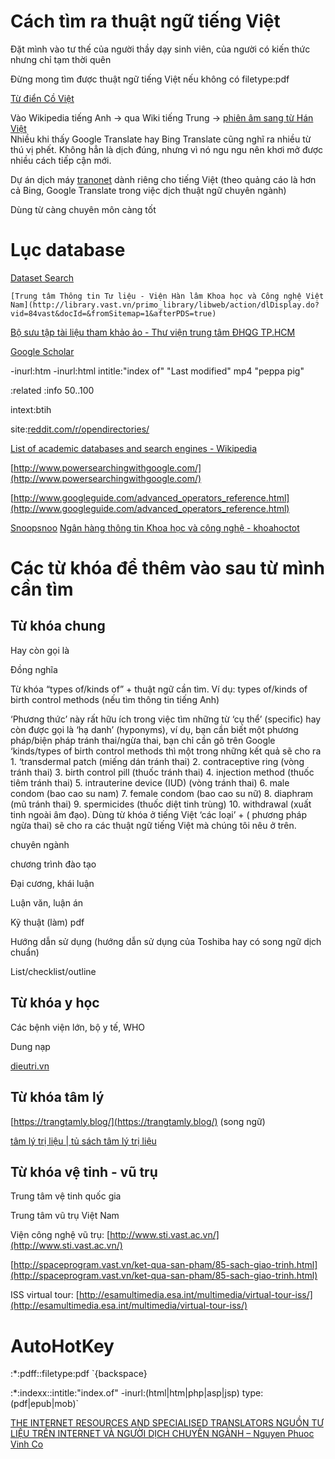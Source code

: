 # Cách tìm ra thuật ngữ tiếng Việt

Đặt mình vào tư thế của người thầy dạy sinh viên, của người có kiến thức nhưng chỉ tạm thời quên

Đừng mong tìm được thuật ngữ tiếng Việt nếu không có filetype:pdf

[Từ điển Cồ Việt](http://tratu.coviet.vn/)

Vào Wikipedia tiếng Anh → qua Wiki tiếng Trung → [phiên âm sang từ Hán Việt](https://hvdic.thivien.net/transcript.php#trans)  
Nhiều khi thấy Google Translate hay Bing Translate cũng nghĩ ra nhiều từ thú vị phết. Không hẳn là dịch đúng, nhưng vì nó ngu ngu nên khơi mở được nhiều cách tiếp cận mới.

Dự án dịch máy [tranonet](https://www.tranonet.com/) dành riêng cho tiếng Việt (theo quảng cáo là hơn cả Bing, Google Translate trong việc dịch thuật ngữ chuyên ngành)

Dùng từ càng chuyên môn càng tốt

# Lục database

[Dataset Search](https://datasetsearch.research.google.com/)

	[Trung tâm Thông tin Tư liệu - Viện Hàn lâm Khoa học và Công nghệ Việt Nam](http://library.vast.vn/primo_library/libweb/action/dlDisplay.do?vid=84vast&docId=&fromSitemap=1&afterPDS=true)

[Bộ sưu tập tài liệu tham khảo ảo - Thư viện trung tâm ĐHQG TP.HCM](http://www.vnulib.edu.vn/?p=1664)

[Google Scholar](https://scholar.google.com/)

-inurl:htm -inurl:html intitle:"index of" "Last modified" mp4 "peppa pig"

:related :info $50..$100

intext:btih

site:[reddit.com/r/opendirectories/](https://www.reddit.com/r/opendirectories/)

[List of academic databases and search engines - Wikipedia](https://en.wikipedia.org/wiki/List_of_academic_databases_and_search_engines)

[http://www.powersearchingwithgoogle.com/](http://www.powersearchingwithgoogle.com/)

[http://www.googleguide.com/advanced_operators_reference.html](http://www.googleguide.com/advanced_operators_reference.html)

[Snoopsnoo](https://snoopsnoo.com/)
[Ngân hàng thông tin Khoa học và công nghệ - khoahoctot](http://khoahoctot.vn/ "Ngân hàng thông tin Khoa học và công nghệ - khoahoctot")
# Các từ khóa để thêm vào sau từ mình cần tìm

## Từ khóa chung

Hay còn gọi là

Đồng nghĩa

Từ khóa “types of/kinds of” + thuật ngữ cần tìm. Ví dụ: types of/kinds of birth control methods (nếu tìm thông tin tiếng Anh)

‘Phương thức’ này rất hữu ích trong việc tìm những từ ‘cụ thể’ (specific) hay còn được gọi là ‘hạ danh’ (hyponyms), ví dụ, bạn cần biết một phương pháp/biện pháp tránh thai/ngừa thai, bạn chỉ cần gõ trên Google ‘kinds/types of birth control methods thì một trong những kết quả sẽ cho ra 1. ‘transdermal patch (miếng dán tránh thai) 2. contraceptive ring (vòng tránh thai) 3. birth control pill (thuốc tránh thai) 4. injection method (thuốc tiêm tránh thai) 5. intrauterine device (IUD) (vòng tránh thai) 6. male condom (bao cao su nam) 7. female condom (bao cao su nữ) 8. diaphram (mũ tránh thai) 9. spermicides (thuốc diệt tinh trùng) 10. withdrawal (xuất tinh ngoài âm đạo). Dùng từ khóa ở tiếng Việt ‘các loại’ + ( phương pháp ngừa thai) sẽ cho ra các thuật ngữ tiếng Việt mà chúng tôi nêu ở trên.

chuyên ngành

chương trình đào tạo

Đại cương, khái luận

Luận văn, luận án

Kỹ thuật (làm) pdf

Hướng dẫn sử dụng (hướng dẫn sử dụng của Toshiba hay có song ngữ dịch chuẩn)

List/checklist/outline

## Từ khóa y học

Các bệnh viện lớn, bộ y tế, WHO

Dung nạp

[dieutri.vn](http://dieutri.vn/)

## Từ khóa tâm lý

[https://trangtamly.blog/](https://trangtamly.blog/) (song ngữ)

[tâm lý trị liệu | tủ sách tâm lý trị liệu](https://tamlytrilieu.wordpress.com/)

## Từ khóa vệ tinh - vũ trụ

Trung tâm vệ tinh quốc gia

Trung tâm vũ trụ Việt Nam

Viện công nghệ vũ trụ: [http://www.sti.vast.ac.vn/](http://www.sti.vast.ac.vn/)

[http://spaceprogram.vast.vn/ket-qua-san-pham/85-sach-giao-trinh.html](http://spaceprogram.vast.vn/ket-qua-san-pham/85-sach-giao-trinh.html)

ISS virtual tour: [http://esamultimedia.esa.int/multimedia/virtual-tour-iss/](http://esamultimedia.esa.int/multimedia/virtual-tour-iss/)

# AutoHotKey

:*:pdff::filetype:pdf `{backspace}

:*:indexx::intitle:"index.of" -inurl:(html|htm|php|asp|jsp) type:(pdf|epub|mob)`

[THE INTERNET RESOURCES AND SPECIALISED TRANSLATORS NGUỒN TƯ LIỆU TRÊN INTERNET VÀ NGƯỜI DỊCH CHUYÊN NGÀNH – Nguyen Phuoc Vinh Co](https://nguyenphuocvinhco.com/2017/05/09/the-internet-resources-and-specialised-translators-nguon-tu-lieu-tren-internet-va-nguoi-dich-chuyen-nganh/?fbclid=IwAR2AkCfIbvSoReHyRgptUWypCy_aziwBC1MHlZL_fEKNsIvC9dzxgENx_6g)